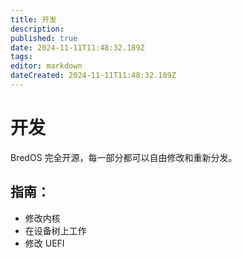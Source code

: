 ```yaml
---
title: 开发
description:
published: true
date: 2024-11-11T11:48:32.189Z
tags:
editor: markdown
dateCreated: 2024-11-11T11:48:32.189Z
---
```


# 开发

BredOS 完全开源，每一部分都可以自由修改和重新分发。

## 指南：

- 修改内核
- 在设备树上工作
- 修改 UEFI